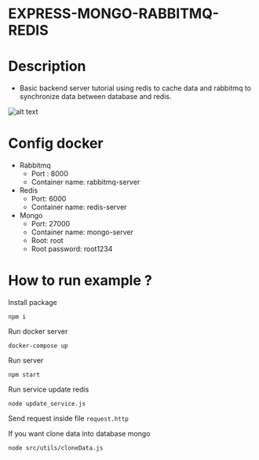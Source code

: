 # EXPRESS-MONGO-RABBITMQ-REDIS

# Description

- Basic backend server tutorial using redis to cache data and rabbitmq to synchronize data between database and redis.

![alt text](https://gateway.pinata.cloud/ipfs/QmQwaukv2dKGx77FSb8fn7kz7MyFwA6gb6N2SKaCCLeKki)

# Config docker

- Rabbitmq
    + Port : 8000 
    + Container name: rabbitmq-server
- Redis 
    + Port: 6000
    + Container name: redis-server
- Mongo
    + Port: 27000
    + Container name: mongo-server
    + Root: root
    + Root password: root1234

# How to run example ?

Install package

`npm i`

Run docker server

`docker-compose up`

Run server

`npm start`

Run service update redis

`node update_service.js`

Send request inside file `request.http`

If you want clone data into database mongo  

`node src/utils/cloneData.js`
